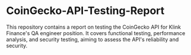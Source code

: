 # CoinGecko-API-Testing-Report
This repository contains a report on testing the CoinGecko API for Klink Finance's QA engineer position. It covers functional testing, performance analysis, and security testing, aiming to assess the API's reliability and security.
